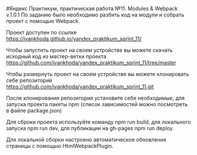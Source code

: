 #Яндекс Практикум, практическая работа №11. Modules & Webpack
v.1.0.1
По заданию было необходимо разбить код на модули и собрать проект с помощью  Webpack.

Проект доступен по ссылке https://ivankhoda.github.io/yandex_praktikum_sprint_11/

Чтобы запустить проект на своем устройстве вы можете скачать исходный код из мастер-ветки проекта https://github.com/ivankhoda/yandex_praktikum_sprint_11/tree/master


Чтобы развернуть проект на своем устройстве вы можете клонировать себе репозиторий https://github.com/ivankhoda/yandex_praktikum_sprint_11.git

После клонирования репозитория установите себе необходимые, для запуска проекта пакеты npm (список зависимостей можно посмотреть в файле package.json)

Для сброки проекта используйте команду npm run build, для локального запуска npm run dev, для публикации на gh-pages npm run deploy.

Для локальной сборки настроено автоматическое обновление страницы с помощью HtmlWebpackPlugin.

